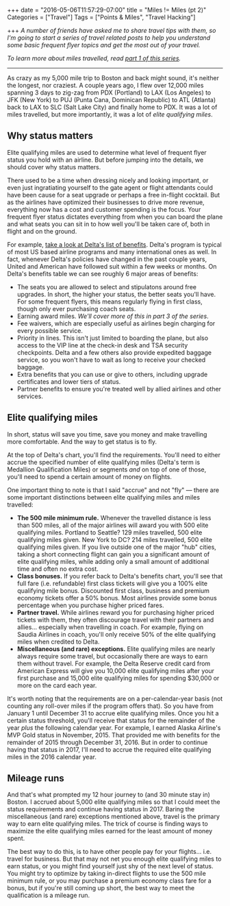 +++
date = "2016-05-06T11:57:29-07:00"
title = "Miles != Miles (pt 2)"
Categories = ["Travel"]
Tags = ["Points & Miles", "Travel Hacking"]

+++
<em>A number of friends have asked me to share travel tips with them, so I'm going to start a series of travel related posts to help you understand some basic frequent flyer topics and get the most out of your travel.</em>

<em>To learn more about miles travelled, read [part 1 of this series](miles-not-miles-1).</em>

---

As crazy as my 5,000 mile trip to Boston and back might sound, it's neither the longest, nor craziest. A couple years ago, I flew over 12,000 miles spanning 3 days to zig-zag from PDX (Portland) to LAX (Los Angeles) to JFK (New York) to PUJ (Punta Cana, Dominican Republic) to ATL (Atlanta) back to LAX to SLC (Salt Lake City) and finally home to PDX. It was a lot of miles travelled, but more importantly, it was a lot of <em>elite qualifying miles</em>.

## Why status matters

Elite qualifying miles are used to determine what level of frequent flyer status you hold with an airline. But before jumping into the details, we should cover why status matters.

There used to be a time when dressing nicely and looking important, or even just ingratiating yourself to the gate agent or flight attendants could have been cause for a seat upgrade or perhaps a free in-flight cocktail. But as the airlines have optimized their businesses to drive more revenue, everything now has a cost and customer spending is the focus. Your frequent flyer status dictates everything from when you can board the plane and what seats you can sit in to how well you'll be taken care of, both in flight and on the ground.

For example, [take a look at Delta's list of benefits](http://www.delta.com/content/www/en_US/skymiles/medallion-program/medallion-benefits.html). Delta's program is typical of most US based airline programs and many international ones as well. In fact, whenever Delta's policies have changed in the past couple years, United and American have followed suit within a few weeks or months. On Delta's benefits table we can see roughly 6 major areas of benefits:

- The seats you are allowed to select and stipulatons around free upgrades. In short, the higher your status, the better seats you'll have. For some frequent flyers, this means regularly flying in first class, though only ever purchasing coach seats.
- Earning award miles. <em>We'll cover more of this in part 3 of the series</em>.
- Fee waivers, which are especially useful as airlines begin charging for every possible service.
- Priority in lines. This isn't just limited to boarding the plane, but also access to the VIP line at the check-in desk and TSA security checkpoints. Delta and a few others also provide expedited baggage service, so you won't have to wait as long to receive your checked baggage.
- Extra benefits that you can use or give to others, including upgrade certificates and lower tiers of status.
- Partner benefits to ensure you're treated well by allied airlines and other services.

## Elite qualifying miles

In short, status will save you time, save you money and make travelling more comfortable. And the way to get status is to fly.

At the top of Delta's chart, you'll find the requirements. You'll need to either accrue the specified number of elite qualifying miles (Delta's term is Medallion Qualification Miles) or segments <em>and</em> on top of one of those, you'll need to spend a certain amount of money on flights.

One important thing to note is that I said "accrue" and not "fly" &mdash; there are some important distinctions between elite qualifying miles and miles travelled:

- <strong>The 500 mile minimum rule.</strong> Whenever the travelled distance is less than 500 miles, all of the major airlines will award you with 500 elite qualifying miles. Portland to Seattle? 129 miles travelled, 500 elite qualifying miles given. New York to DC? 214 miles travelled, 500 elite qualifying miles given. If you live outside one of the major "hub" cities, taking a short connecting flight can gain you a significant amount of elite qualifying miles, while adding only a small amount of additional time and often no extra cost.
- <strong>Class bonuses.</strong> If you refer back to Delta's benefits chart, you'll see that full fare (i.e. refundable) first class tickets will give you a 100% elite qualifying mile bonus. Discounted first class, business and premium economy tickets offer a 50% bonus. Most airlines provide some bonus percentage when you purchase higher priced fares.
- <strong>Partner travel.</strong> While airlines reward you for purchasing higher priced tickets with them, they often discourage travel with their partners and allies... especially when travelling in coach. For example, flying on Saudia Airlines in coach, you'll only receive 50% of the elite qualifying miles when credited to Delta.
- <strong>Miscellaneous (and rare) exceptions.</strong> Elite qualifying miles are nearly always require some travel, but occasionally there are ways to earn them without travel. For example, the Delta Reserve credit card from American Express will give you 10,000 elite qualifying miles after your first purchase and 15,000 elite qualifying miles for spending $30,000 or more on the card each year.

It's worth noting that the requirements are on a per-calendar-year basis (not counting any roll-over miles if the program offers that). So you have from January 1 until December 31 to accrue elite qualifying miles. Once you hit a certain status threshold, you'll receive that status for the remainder of the year <em>plus</em> the following calendar year. For example, I earned Alaska Airline's MVP Gold status in November, 2015. That provided me with benefits for the remainder of 2015 through December 31, 2016. But in order to continue having that status in 2017, I'll need to accrue the required elite qualifying miles in the 2016 calendar year.

## Mileage runs

And that's what prompted my 12 hour journey to (and 30 minute stay in) Boston. I accrued about 5,000 elite qualifying miles so that I could meet the status requirements and continue having status in 2017. Baring the miscellaneous (and rare) exceptions mentioned above, travel is the primary way to earn elite qualifying miles. The trick of course is finding ways to maximize the elite qualifying miles earned for the least amount of money spent.

The best way to do this, is to have other people pay for your flights... i.e. travel for business. But that may not net you enough elite qualifying miles to earn status, or you might find yourself just shy of the next level of status. You might try to optimize by taking in-direct flights to use the 500 mile minimum rule, or you may purchase a premium economy class fare for a bonus, but if you're still coming up short, the best way to meet the qualification is a mileage run.
